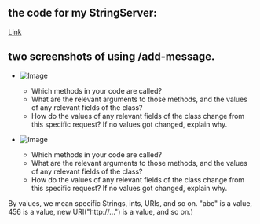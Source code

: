 ## the code for my StringServer:
[Link](StringServer.java)
## two screenshots of using /add-message.
- ![Image](http://url/a.png)
  - Which methods in your code are called?
  - What are the relevant arguments to those methods, and the values of any relevant fields of the class?
  - How do the values of any relevant fields of the class change from this specific request? If no values got changed, explain why.

- ![Image](http://url/a.png)
  - Which methods in your code are called?
  - What are the relevant arguments to those methods, and the values of any relevant fields of the class?
  - How do the values of any relevant fields of the class change from this specific request? If no values got changed, explain why.

By values, we mean specific Strings, ints, URIs, and so on. "abc" is a value, 456 is a value, new URI("http://...") is a value, and so on.)
